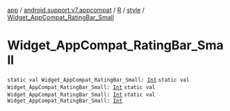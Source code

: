 [app](../../../index.md) / [android.support.v7.appcompat](../../index.md) / [R](../index.md) / [style](index.md) / [Widget_AppCompat_RatingBar_Small](.)

# Widget_AppCompat_RatingBar_Small

`static val Widget_AppCompat_RatingBar_Small: `[`Int`](https://kotlinlang.org/api/latest/jvm/stdlib/kotlin/-int/index.html)
`static val Widget_AppCompat_RatingBar_Small: `[`Int`](https://kotlinlang.org/api/latest/jvm/stdlib/kotlin/-int/index.html)
`static val Widget_AppCompat_RatingBar_Small: `[`Int`](https://kotlinlang.org/api/latest/jvm/stdlib/kotlin/-int/index.html)
`static val Widget_AppCompat_RatingBar_Small: `[`Int`](https://kotlinlang.org/api/latest/jvm/stdlib/kotlin/-int/index.html)